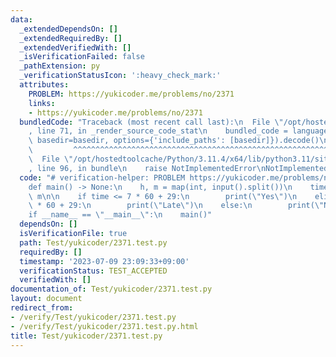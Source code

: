 ```yaml
---
data:
  _extendedDependsOn: []
  _extendedRequiredBy: []
  _extendedVerifiedWith: []
  _isVerificationFailed: false
  _pathExtension: py
  _verificationStatusIcon: ':heavy_check_mark:'
  attributes:
    PROBLEM: https://yukicoder.me/problems/no/2371
    links:
    - https://yukicoder.me/problems/no/2371
  bundledCode: "Traceback (most recent call last):\n  File \"/opt/hostedtoolcache/Python/3.11.4/x64/lib/python3.11/site-packages/onlinejudge_verify/documentation/build.py\"\
    , line 71, in _render_source_code_stat\n    bundled_code = language.bundle(stat.path,\
    \ basedir=basedir, options={'include_paths': [basedir]}).decode()\n          \
    \         ^^^^^^^^^^^^^^^^^^^^^^^^^^^^^^^^^^^^^^^^^^^^^^^^^^^^^^^^^^^^^^^^^^^^^^^^^^^^^^^^^\n\
    \  File \"/opt/hostedtoolcache/Python/3.11.4/x64/lib/python3.11/site-packages/onlinejudge_verify/languages/python.py\"\
    , line 96, in bundle\n    raise NotImplementedError\nNotImplementedError\n"
  code: "# verification-helper: PROBLEM https://yukicoder.me/problems/no/2371\n\n\
    def main() -> None:\n    h, m = map(int, input().split())\n    time = h * 60 +\
    \ m\n\n    if time <= 7 * 60 + 29:\n        print(\"Yes\")\n    elif time <= 8\
    \ * 60 + 29:\n        print(\"Late\")\n    else:\n        print(\"No\")\n\n\n\
    if __name__ == \"__main__\":\n    main()"
  dependsOn: []
  isVerificationFile: true
  path: Test/yukicoder/2371.test.py
  requiredBy: []
  timestamp: '2023-07-09 23:09:33+09:00'
  verificationStatus: TEST_ACCEPTED
  verifiedWith: []
documentation_of: Test/yukicoder/2371.test.py
layout: document
redirect_from:
- /verify/Test/yukicoder/2371.test.py
- /verify/Test/yukicoder/2371.test.py.html
title: Test/yukicoder/2371.test.py
---
```


